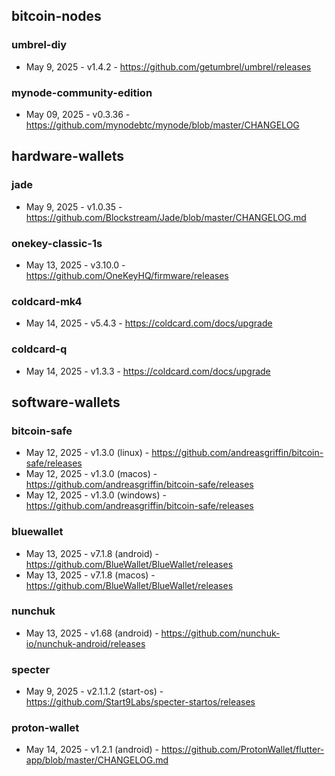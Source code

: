 ## bitcoin-nodes
### umbrel-diy
- May 9, 2025 - v1.4.2 - https://github.com/getumbrel/umbrel/releases
### mynode-community-edition
- May 09, 2025 - v0.3.36 - https://github.com/mynodebtc/mynode/blob/master/CHANGELOG

## hardware-wallets
### jade
- May 9, 2025 - v1.0.35 - https://github.com/Blockstream/Jade/blob/master/CHANGELOG.md
### onekey-classic-1s
- May 13, 2025 - v3.10.0 - https://github.com/OneKeyHQ/firmware/releases
### coldcard-mk4
- May 14, 2025 - v5.4.3 - https://coldcard.com/docs/upgrade
### coldcard-q
- May 14, 2025 - v1.3.3 - https://coldcard.com/docs/upgrade

## software-wallets
### bitcoin-safe
- May 12, 2025 - v1.3.0 (linux) - https://github.com/andreasgriffin/bitcoin-safe/releases
- May 12, 2025 - v1.3.0 (macos) - https://github.com/andreasgriffin/bitcoin-safe/releases
- May 12, 2025 - v1.3.0 (windows) - https://github.com/andreasgriffin/bitcoin-safe/releases
### bluewallet
- May 13, 2025 - v7.1.8 (android) - https://github.com/BlueWallet/BlueWallet/releases
- May 13, 2025 - v7.1.8 (macos) - https://github.com/BlueWallet/BlueWallet/releases
### nunchuk
- May 13, 2025 - v1.68 (android) - https://github.com/nunchuk-io/nunchuk-android/releases
### specter
- May 9, 2025 - v2.1.1.2 (start-os) - https://github.com/Start9Labs/specter-startos/releases
### proton-wallet
- May 14, 2025 - v1.2.1 (android) - https://github.com/ProtonWallet/flutter-app/blob/master/CHANGELOG.md
